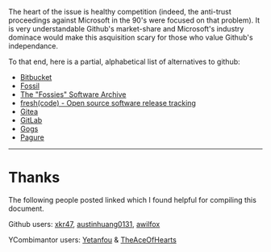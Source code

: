 The heart of the issue is healthy competition (indeed, the anti-trust proceedings against Microsoft in the 90's were focused on that problem).
It is very understandable Github's market-share and Microsoft's industry dominace would make this asquisition scary for those who value 
Github's independance.

To that end, here is a partial, alphabetical list of alternatives to github:

* [Bitbucket](https://bitbucket.org/)
* [Fossil](https://www.fossil-scm.org)
* [The "Fossies" Software Archive](https://fossies.org/)
* [fresh(code) - Open source software release tracking](http://freshcode.club/)
* [Gitea](https://gitea.io)
* [GitLab](https://about.gitlab.com/)
* [Gogs](https://gogs.io/)
* [Pagure](https://pagure.io)

----
# Thanks
The following people posted linked which I found helpful for compiling this document.

Github users: [xkr47](https://github.com/upend/IF_MS_BUYS_GITHUB_IMMA_OUT/issues/14#issuecomment-394244758), [austinhuang0131](https://github.com/upend/IF_MS_BUYS_GITHUB_IMMA_OUT/issues/9#issuecomment-394409579), [awilfox](https://github.com/upend/IF_MS_BUYS_GITHUB_IMMA_OUT/issues/1#issuecomment-394126231)

YCombimantor users: [Yetanfou](https://news.ycombinator.com/item?id=17213780) & [TheAceOfHearts](https://news.ycombinator.com/item?id=17223201)

